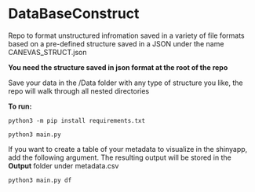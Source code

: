 # DataBaseConstruct

Repo to format unstructured infromation saved in a variety of file formats based on a pre-defined structure saved in a JSON under the name CANEVAS_STRUCT.json

**You need the structure saved in json format at the root of the repo**

Save your data in the /Data folder with any type of structure you like, the repo will walk through all nested directories

**To run:**

```
python3 -m pip install requirements.txt

python3 main.py
```

If you want to create a table of your metadata to visualize in the shinyapp, add the following argument. The resulting output will be stored in the **Output** folder under metadata.csv

```
python3 main.py df
```
